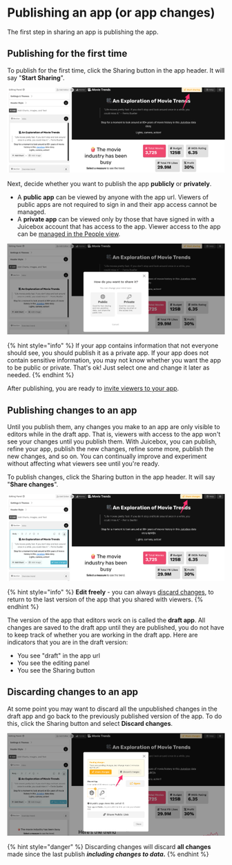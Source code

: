 # Publishing an app (or app changes)

The first step in sharing an app is publishing the app.&#x20;

## Publishing for the first time

To publish for the first time, click the Sharing button in the app header. It will say "**Start Sharing**".

![Click Start Sharing to share an app for the first time](<../../.gitbook/assets/image (326).png>)

Next, decide whether you want to publish the app **publicly** or **privately**.

* A **public app** can be viewed by anyone with the app url. Viewers of public apps are not required to sign in and their app access cannot be managed.&#x20;
* A **private app** can be viewed only by those that have signed in with a Juicebox account that has access to the app. Viewer access to the app can be [managed in the People view](../../managing-users/user-management-and-roles.md).

![Select whether to publish as a public or private app](<../../.gitbook/assets/image (330) (1).png>)

{% hint style="info" %}
If your app contains information that not everyone should see, you should publish it as a private app. If your app does not contain sensitive information, you may not know whether you want the app to be public or private. That's ok! Just select one and change it later as needed.&#x20;
{% endhint %}

After publishing, you are ready to [invite viewers to your app](sharing-and-access-controls.md).&#x20;

## Publishing changes to an app

Until you publish them, any changes you make to an app are only visible to editors while in the draft app. That is, viewers with access to the app won't see your changes until you publish them. With Juicebox, you can publish, refine your app, publish the new changes, refine some more, publish the new changes, and so on. You can continually improve and experiment without affecting what viewers see until you're ready.

To publish changes, click the Sharing button in the app header. It will say "**Share changes**".

![Click "Share changes" to publish changes to a previously shared app](<../../.gitbook/assets/image (393).png>)

{% hint style="info" %}
**Edit freely** - you can always [discard changes](publishing-app-changes.md#discard-changes-to-an-app), to return to the last version of the app that you shared with viewers.
{% endhint %}

The version of the app that editors work on is called the **draft app**. All changes are saved to the draft app until they are published, you do not have to keep track of whether you are working in the draft app. Here are indicators that you are in the draft version:

* You see "draft" in the app url
* You see the editing panel
* You see the Sharing button

## Discarding changes to an app

At some point you may want to discard all the unpublished changes in the draft app and go back to the previously published version of the app. To do this, click the Sharing button and select **Discard changes**.&#x20;

![Click "Discard changes" to revert back to the previously published version of the app](<../../.gitbook/assets/image (305).png>)

{% hint style="danger" %}
Discarding changes will discard **all changes** made since the last publish _**including changes to data**_**.**&#x20;
{% endhint %}
